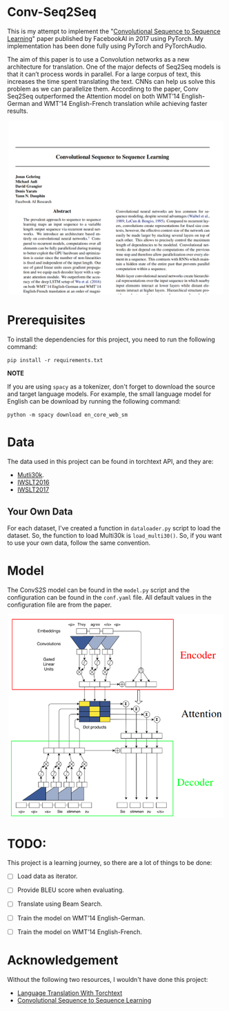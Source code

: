 # Conv-Seq2Seq
This is my attempt to implement the "[Convolutional Sequence to Sequence
Learning](https://arxiv.org/pdf/1705.03122.pdf)" paper published by FacebookAI
in 2017 using PyTorch. My implementation has been done fully using PyTorch and
PyTorchAudio.

The aim of this paper is to use a Convolution networks as a new architecture
for translation. One of the major defects of Seq2Seq models is that it can’t
process words in parallel. For a large corpus of text, this increases the time
spent translating the text. CNNs can help us solve this problem as we can 
parallelize them. Accordinng to the paper, Conv Seq2Seq outperformed the
Attention model on both WMT’14 English-German and WMT’14 English-French
translation while achieving faster results.


<div align="Center">
    <a href="https://arxiv.org/pdf/1705.03122.pdf"> <img src="assets/cover.png" width=500> </a>
</div>


# Prerequisites

To install the dependencies for this project, you need to run the following command:

```
pip install -r requirements.txt
```

**NOTE**

If you are using `spacy` as a tokenizer, don't forget to download the source and target language models. For example, the small language model for English can be download by running the following command:
```
python -m spacy download en_core_web_sm
```

# Data

The data used in this project can be found in torchtext API, and they are:

- [Mutli30k](https://pytorch.org/text/0.10.0/datasets.html#multi30k).
- [IWSLT2016](https://pytorch.org/text/0.10.0/datasets.html#iwslt2016)
- [IWSLT2017](https://pytorch.org/text/0.10.0/datasets.html#iwslt2017)

## Your Own Data

For each dataset, I've created a function in `dataloader.py` script to load the
dataset. So, the function to load Multi30k is `load_multi30()`. So, if you want
to use your own data, follow the same convention.

# Model

The ConvS2S model can be found in the `model.py` script and the configuration
can be found in the `conf.yaml` file. All default values in the configuration
file are from the paper.

<div align="Center">
    <a href="https://arxiv.org/pdf/1705.03122.pdf"> <img src="assets/model.png" width=500> </a>
</div>

# TODO:

This project is a learning journey, so there are a lot of things to be done:

- [ ] Load data as iterator.
- [ ] Provide BLEU score when evaluating.
- [ ] Translate using Beam Search.
- [ ] Train the model on WMT’14 English-German. 
- [ ] Train the model on WMT’14 English-French.


# Acknowledgement

Without the following two resources, I wouldn't have done this project:

- [Language Translation With Torchtext](https://pytorch.org/tutorials/beginner/translation_transformer.html)
- [Convolutional Sequence to Sequence Learning](https://charon.me/posts/pytorch/pytorch_seq2seq_5)
